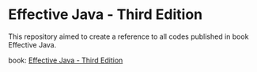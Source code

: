 Effective Java - Third Edition
=================================

This repository aimed to create a reference to all codes published in book Effective Java.

book: [Effective Java - Third Edition](https://www.amazon.com/Effective-Java-3rd-Joshua-Bloch/dp/0134685997)
